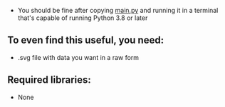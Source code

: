 + You should be fine after copying <a href="https://github.com/scraptechguy/.svgDataExtractor/blob/main/main.py" target="_blank">main.py</a> and
running it in a terminal that's capable of running Python 3.8 or later

## To even find this useful, you need: 

+ .svg file with data you want in a raw form 

## Required libraries: 

+ None
